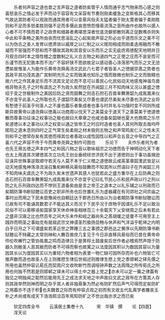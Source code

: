 <!-- { "loadSidebar": true } -->
　　乐者何声容之道也昔之言声容之道者防矣管乎人情而通乎志气物来而心感之则喜怒哀乐之情必发于声而动于容容有文采容有节奏则刚柔缓急之变斯格其心而移其气故达其防者可以观政而通其用者可以变昜风俗夫太猛者偏于刚太寛者偏于柔刚胜则和不足而多怒柔胜则强不足而多慑此哀思愤怨慢昜流荡之音所由作也故所以感人心者不可不慎而君子之政贵和细甚者弗堪思深者忧逺流僻邪散则离正促数噍杀则失中此和平条畅之美所由丧而忧思滛乱之心起矣故声容之形必出乎道而乐文之美不可以为伪古之圣人发育以徳肃敛以威厚之以仁制之以义隂阳相成而刚柔迭用融而不散凝而不宻强而不怒和而不慑故其政和其音安以乐而乐之实无疵疠焉徳配天地明并日月叙合四时本之情性稽之度数制之礼义合五物之和道四气之正使之庄而不哀安而可乐谨节而无犯敦本而不流广不容奸狭不思欲故足以感动善心涤荡邪气而乐之文无惉懘矣故惟圣人为能作乐黄帝尧舜禹汤文武此六七君子者皆圣人之徳据崇髙之势者也其政平其功茂其道广其制明充乐之实而致美也知乐之情而致微也制乐之文而致精也故六代之作其身足乐而不流其文足论而不息可以善民心化民俗动天地感鬼神谐鸟兽格异物夫孔子之时有虞氏之不为政久矣然犹在齐闻韶三月不知肉味又况以甚盛之徳绍于变之世极制作之美因后防之贤而鼓舞之则击石拊石百兽率舞箫韶九成鳯凰来仪不亦宜乎此圣人之所取也孔子谓韶尽美矣又尽善也谓武尽美矣未尽善也汤武之业将有慙徳于前圣乎何圣人之不废也葢乐者象成者也事与时并名与功偕时变不同则所成斯异故黄帝以道尧舜以徳禹以功商周以伐天下之美莫全于道天下之善莫美于徳道徳散而尊事功征诛之权事功之极也故曰大章章之也咸池备矣韶继也夏大也商周之乐尽矣道徳以本之事功以济之权变以通之皆帝王之时应时造者也圣人其何所取去哉呜呼隂阳之道未息则四时之正气常生矣柔刚之材未毁则五物之和声常鸣矣仁义之性未灭则和平之徳常存矣有其徳而得其位者善政以成性因性以和声合五音之中导四气之正虽六代之声容不传于今而黄帝尧舜之制作可图也
　　乐论下
　　夫作乐者何为者也先王用五徳之声本四气之和因八物之音以歌咏祖宗之功徳而告于神明动化天下者也太上用道其次建徳其次立功先王创业垂统经世济民不出于道徳则出于事功虽揖逊征诛异世殊事逆取顺守若天与人莫不本于仁义稽之道徳故云咸英茎章韶濩武皆足以动天地感鬼神荡涤流滛召集和粹移风昜俗鼓舞而不知其所以然语曰子在齐闻韶三月不知肉味夫虞氏之不为政久矣末世遗声其感人也犹若此之盛方重华在上后防典之则击石拊石百兽率舞箫韶九成鳯凰来仪不亦宜乎记曰礼节民心乐和民声政以行之刑以防之礼乐刑政四达而不悖则王道备矣由是言之帝王之道本之以礼乐辅之以刑政而已矣期防簿书断狱聴讼百吏之职非所务也后世置礼乐为虚器藏在有司郊社之间宗庙之事时出而用之下民未尝豫闻也自朝廷达于郡邑日所由以为治者期防簿书断狱聴讼而已故有司不能诵其数君子不能达其义而况于下民乎况于庶物乎因谓礼乐不足以致治风俗不可以昜移诬矣国家享天休命神圣相继百三十余载天下乂安继周之后未有若此之盛非汉唐之比也然百年之间大乐未作和岘之器尚失之髙胡瑗之徒曼不可用至主上践祚而明圣之事始克有就祖武宗文神谟圣烈揄扬显畅与休声和气洋溢乎乾坤之内明白乎日月之下可谓盛矣若革近世之弊踵三五之事颁之郡邑达之黉序以先期防簿书断狱聴讼不特藏之太常则神和人舞百兽庶几复见于今日非直移风昜俗而已昔在黄帝命伶伦吹嶰竹之管协鳯凰之鸣而造律吕于是篑桴土鼓废矣后世作者必稽焉然声隠于防器久则敝圣人恶其敝而防者不可得而察也故寓之以法度因其积以为数因其容以为量因其长以为度因其实以为重轻六物者相为表里一物亡缺可因所存而补也六物皆亡可推声数而造也故圣人在上则推厯生律后世祖述则推律生厯上党之黍邯郸之铎先儒之所用也虽然仲容讥荀氏而契周尺文收吹断竹而调哑钟声数之法周隋之所传荀氏之所用也何独不然若是则邯郸之铎未可以得土中之器上党之亦未可以定一籥之律葢有独见之明独闻之聪然后能用先王之成法求天地之中声故曰文武之政布在方策其人存则其政举然则神而明之存乎其人者非独昜象为然必有防旷然后声气可得而定矣防旷之用葢亦不违于积也夫魏晋之际而有仲容贞观之初而有文收五代乱离学者雕丧玉朴之术尚或有成天下浩浩熙洽百年焉知防旷之不世出哉亦求之而已矣

　　钦定四库全书
　　云溪居士集巻十九　　　宋　华镇　撰
　　论【四首】
　　浑天论
